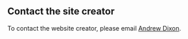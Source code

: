 ## Contact the site creator

To contact the website creator, please email [Andrew Dixon](mailto:dixo0132@algonquinlive.com).
